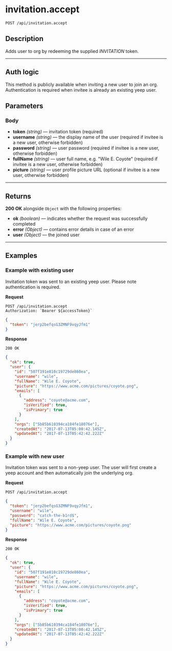 # invitation.accept

`POST /api/invitation.accept`

## Description

Adds user to org by redeeming the supplied _INVITATION_ token.

---

## Auth logic

This method is publicly available when inviting a new user to join an org. Authentication is required when invitee is already an existing yeep user.

## Parameters

### Body

- **token** _(string)_ — invitation token (required)
- **username** _(string)_ — the display name of the user (required if invitee is a new user, otherwise forbidden)
- **password** _(string)_ — user password (required if invitee is a new user, otherwise forbidden)
- **fullName** _(string)_ — user full name, e.g. "Wile E. Coyote"
  (required if invitee is a new user, otherwise forbidden)
- **picture** _(string)_ — user profile picture URL (optional if invitee is a new user, otherwise forbidden)

---

## Returns

**200 OK** alongside `Object` with the following properties:

- **ok** _(boolean)_ — indicates whether the request was successfully completed
- **error** _(Object)_ — contains error details in case of an error
- **user** _(Object)_ — the joined user

---

## Examples

### Example with existing user

Invitation token was sent to an existing yeep user. Please note authentication is required.

**Request**

```
POST /api/invitation.accept
Authorization: `Bearer ${accessToken}`
```

```json
{
  "token": "jerp2befqsG3ZMNF9vqyJfm1"
}
```

**Response**

`200 OK`

```json
{
  "ok": true,
  "user": {
    "id": "507f191e810c19729de860ea",
    "username": "wile",
    "fullName": "Wile E. Coyote",
    "picture": "https://www.acme.com/pictures/coyote.png",
    "emails": [
      {
        "address": "coyote@acme.com",
        "isVerified": true,
        "isPrimary": true
      }
    ],
    "orgs": ["5b85b610394ca184fe18076e"],
    "createdAt": "2017-07-13T05:00:42.145Z",
    "updatedAt": "2017-07-13T05:42:42.222Z"
  }
}
```

### Example with new user

Invitation token was sent to a non-yeep user. The user will first create a yeep account and then automatically join the underlying org.

**Request**

```
POST /api/invitation.accept
```

```json
{
  "token": "jerp2befqsG3ZMNF9vqyJfm1",
  "username": "wile",
  "password": "catch-the-b1rd$",
  "fullName": "Wile E. Coyote",
  "picture": "https://www.acme.com/pictures/coyote.png"
}
```

**Response**

`200 OK`

```json
{
  "ok": true,
  "user": {
    "id": "507f191e810c19729de860ea",
    "username": "wile",
    "fullName": "Wile E. Coyote",
    "picture": "https://www.acme.com/pictures/coyote.png",
    "emails": [
      {
        "address": "coyote@acme.com",
        "isVerified": true,
        "isPrimary": true
      }
    ],
    "orgs": ["5b85b610394ca184fe18076e"],
    "createdAt": "2017-07-13T05:00:42.145Z",
    "updatedAt": "2017-07-13T05:42:42.222Z"
  }
}
```
